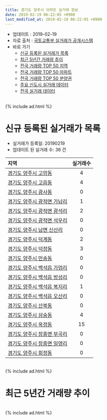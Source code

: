 ```yaml
---
title: 경기도 양주시 아파트 실거래 정보
date: 2019-02-19 06:22:05 +0900
last_modified_at: 2019-02-19 06:22:05 +0900
---
```


* 업데이트 : 2019-02-19
* 자료 출처 : [국토교통부 실거래가 공개시스템](http://rt.molit.go.kr)
* 바로 가기
    * [신규 등록된 실거래가 목록](#신규-등록된-실거래가-목록)
    * [최근 5년간 거래량 추이](#최근-5년간-거래량-추이)
    * [전국 거래량 TOP 50 지역](https://ayogom.github.io/apt-trade-info/최근-3개월-전국에서-가장-거래가-많이-발생한-지역)
    * [전국 거래량 TOP 50 아파트](https://ayogom.github.io/apt-trade-info/최근-3개월-전국에서-가장-거래가-많이-발생한-아파트)
    * [전국 거래량 TOP 50 분양권](https://ayogom.github.io/apt-trade-info/최근-3개월-전국에서-가장-거래가-많이-발생한-분양권)
    * [주요 신도시 실거래 데이터](https://ayogom.github.io/apt-trade-info/주요-신도시)
    * [전국 실거래 데이터](https://ayogom.github.io/apt-trade-info/전국)

<br>
{% include ad.html %}
<br>

# 신규 등록된 실거래가 목록
* 실거래가 등록일: 20190219
* 업데이트 된 실거래 수: 36 건


|지역|실거래수|
|:---|:---:|
|[경기도 양주시 고암동](https://ayogom.github.io/apt-trade-info/경기도-양주시-고암동)|4|
|[경기도 양주시 고읍동](https://ayogom.github.io/apt-trade-info/경기도-양주시-고읍동)|4|
|[경기도 양주시 광사동](https://ayogom.github.io/apt-trade-info/경기도-양주시-광사동)|0|
|[경기도 양주시 광적면 가납리](https://ayogom.github.io/apt-trade-info/경기도-양주시-광적면-가납리)|1|
|[경기도 양주시 광적면 광석리](https://ayogom.github.io/apt-trade-info/경기도-양주시-광적면-광석리)|2|
|[경기도 양주시 광적면 석우리](https://ayogom.github.io/apt-trade-info/경기도-양주시-광적면-석우리)|0|
|[경기도 양주시 남면 신산리](https://ayogom.github.io/apt-trade-info/경기도-양주시-남면-신산리)|0|
|[경기도 양주시 덕계동](https://ayogom.github.io/apt-trade-info/경기도-양주시-덕계동)|2|
|[경기도 양주시 덕정동](https://ayogom.github.io/apt-trade-info/경기도-양주시-덕정동)|3|
|[경기도 양주시 만송동](https://ayogom.github.io/apt-trade-info/경기도-양주시-만송동)|0|
|[경기도 양주시 백석읍 가업리](https://ayogom.github.io/apt-trade-info/경기도-양주시-백석읍-가업리)|0|
|[경기도 양주시 백석읍 방성리](https://ayogom.github.io/apt-trade-info/경기도-양주시-백석읍-방성리)|0|
|[경기도 양주시 백석읍 복지리](https://ayogom.github.io/apt-trade-info/경기도-양주시-백석읍-복지리)|1|
|[경기도 양주시 백석읍 오산리](https://ayogom.github.io/apt-trade-info/경기도-양주시-백석읍-오산리)|0|
|[경기도 양주시 산북동](https://ayogom.github.io/apt-trade-info/경기도-양주시-산북동)|0|
|[경기도 양주시 삼숭동](https://ayogom.github.io/apt-trade-info/경기도-양주시-삼숭동)|4|
|[경기도 양주시 옥정동](https://ayogom.github.io/apt-trade-info/경기도-양주시-옥정동)|15|
|[경기도 양주시 장흥면 부곡리](https://ayogom.github.io/apt-trade-info/경기도-양주시-장흥면-부곡리)|0|
|[경기도 양주시 장흥면 일영리](https://ayogom.github.io/apt-trade-info/경기도-양주시-장흥면-일영리)|0|
|[경기도 양주시 회정동](https://ayogom.github.io/apt-trade-info/경기도-양주시-회정동)|0|


<br>
{% include ad.html %}
<br>

# 최근 5년간 거래량 추이


<div style="width:100%;">
    <canvas id="deal_progress" height="200"></canvas>
</div>

<script>
new Chart(document.getElementById("deal_progress"), {
    type: 'line',
    data: {
        labels: ['201402','201403','201404','201405','201406','201407','201408','201409','201410','201411','201412','201501','201502','201503','201504','201505','201506','201507','201508','201509','201510','201511','201512','201601','201602','201603','201604','201605','201606','201607','201608','201609','201610','201611','201612','201701','201702','201703','201704','201705','201706','201707','201708','201709','201710','201711','201712','201801','201802','201803','201804','201805','201806','201807','201808','201809','201810','201811','201812','201901','201902'],
        datasets: [{
            label: '매매',
            pointRadius: 1,
            data: [189, 251, 190, 161, 146, 179, 248, 308, 297, 218, 179, 268, 229, 450, 475, 391, 361, 350, 363, 372, 397, 259, 216, 222, 278, 393, 342, 363, 282, 304, 324, 315, 337, 195, 148, 128, 169, 219, 219, 237, 233, 221, 220, 197, 167, 187, 139, 186, 194, 270, 268, 287, 209, 254, 296, 360, 303, 215, 351, 212, 45],
            borderColor: "rgba(255, 201, 14, 1)",
            backgroundColor: "rgba(255, 201, 14, 0.5)",
            fill: false,
            lineTension: 0
        },{
            label: '전월세',
            pointRadius: 1,
            data: [346, 375, 330, 378, 591, 363, 317, 352, 398, 323, 323, 351, 301, 373, 351, 292, 313, 279, 314, 270, 263, 252, 208, 221, 249, 321, 282, 296, 493, 261, 270, 245, 292, 204, 390, 279, 328, 356, 310, 274, 399, 318, 337, 300, 257, 256, 234, 242, 211, 282, 215, 268, 463, 240, 232, 259, 324, 222, 365, 277, 56],
            borderColor: "rgba(0, 141, 185, 1)",
            backgroundColor: "rgba(0, 141, 185, 0.5)",
            fill: false,
            lineTension: 0
        }
        ]
    },
    options: {
        responsive: true,
        title: {
            display: false
        },
        tooltips: {
            mode: 'index',
            intersect: false
        },
        hover: {
            mode: 'nearest',
            intersect: true
        },
        scales: {
            xAxes: [{
                display: true,
                scaleLabel: {
                    display: true,
                    labelString: '년/월'
                }
            }],
            yAxes: [{
                display: true,
                ticks: {
                    suggestedMin: 0,
                },
                scaleLabel: {
                    display: true,
                    labelString: '실거래 수'
                }
            }]
        }
    }
});

</script>


<br>
{% include ad.html %}
<br>

